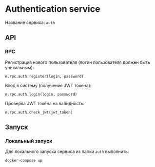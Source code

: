 # Authentication service

Название сервиса: `auth`

## API
### RPC
Регистрация нового пользователя (логин пользователя должен быть уникальным):
```
n.rpc.auth.register(login, password)
```
Вход в систему (получение JWT токена):
```
n.rpc.auth.login(login, password)
```
Проверка JWT токена на валидность:
```
n.rpc.auth.check_jwt(jwt_token)
```
## Запуск
### Локальный запуск
Для локального запуска сервиса из папки `auth` выполнить:
```
docker-compose up
```
